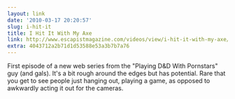 ```yaml
---
layout: link
date: '2010-03-17 20:20:57'
slug: i-hit-it
title: I Hit It With My Axe
link: http://www.escapistmagazine.com/videos/view/i-hit-it-with-my-axe/1533-Episode-One-Meet-the-Party
extra: 4043712a2b71d1d53588e53a3b7b7a76
---
```


First episode of a new web series from the "Playing D&D With Pornstars" guy (and gals). It's a bit rough around the edges but has potential. Rare that you get to see people just hanging out, playing a game, as opposed to awkwardly acting it out for the cameras.